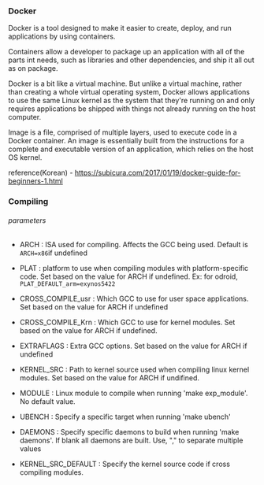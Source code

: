 ### Docker

Docker is a tool designed to make it easier to create, deploy, and run applications by using containers. 

Containers allow a developer to package up an application with all of the parts int needs, such as libraries and other dependencies, and ship it all out as on package. 

Docker is a bit like a virtual machine. But unlike a virtual machine, rather than creating a whole virtual operating system, Docker allows applications to use the same Linux kernel as the system that they're running on and only requires applications be shipped with things not already running on the host computer.

Image is a file, comprised of multiple layers, used to execute code in a Docker container. An image is essentially built from the instructions for a complete and executable version of an application, which relies on the host OS kernel.

reference(Korean) - https://subicura.com/2017/01/19/docker-guide-for-beginners-1.html



### Compiling

###### parameters

- ARCH : ISA used for compiling. Affects the GCC being used. Default is `ARCH=x86`if undefined

- PLAT : platform to use when compiling modules with platform-specific code. Set based on the value for ARCH if undefined. Ex: for odroid, `PLAT_DEFAULT_arm=exynos5422`
- CROSS_COMPILE_usr : Which GCC to use for user space applications. Set based on the value for ARCH if undefined
- CROSS_COMPILE_Krn : Which GCC to use for kernel modules. Set based on the value for ARCH if undefined.
- EXTRAFLAGS : Extra GCC options. Set based on the value for ARCH if undefined
- KERNEL_SRC : Path to kernel source used when compiling linux kernel modules. Set based on the value for ARCH if undifined.
- MODULE : Linux module to compile when running 'make exp_module'. No default value.
- UBENCH : Specify a specific target when running 'make ubench'
- DAEMONS : Specify specific daemons to build when running 'make daemons'. If blank all daemons are built. Use, "," to separate multiple values
- KERNEL_SRC_DEFAULT : Specify the kernel source code if cross compiling modules.